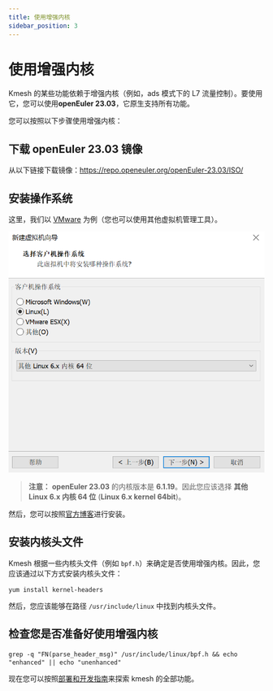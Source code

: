 ```yaml
--- 
title: 使用增强内核 
sidebar_position: 3 
---
```


# 使用增强内核

Kmesh 的某些功能依赖于增强内核（例如，ads 模式下的 L7 流量控制）。要使用它，您可以使用**openEuler 23.03**，它原生支持所有功能。

您可以按照以下步骤使用增强内核：

## 下载 openEuler 23.03 镜像

从以下链接下载镜像：https://repo.openeuler.org/openEuler-23.03/ISO/

## 安装操作系统

这里，我们以 [VMware](https://www.vmware.com/products/workstation-pro/html.html) 为例（您也可以使用其他虚拟机管理工具）。

![image](images/install_openEuler.png)

> **注意：** **openEuler 23.03** 的内核版本是 **6.1.19**。因此您应该选择 **其他 Linux 6.x 内核 64 位** (**Linux 6.x kernel 64bit**)。

然后，您可以按照[官方博客](https://www.openeuler.org/zh/blog/20240306vmware/20240306vmware.html)进行安装。

## 安装内核头文件

Kmesh 根据一些内核头文件（例如 `bpf.h`）来确定是否使用增强内核。因此，您应该通过以下方式安装内核头文件：

```shell
yum install kernel-headers
```

然后，您应该能够在路径 `/usr/include/linux` 中找到内核头文件。

## 检查您是否准备好使用增强内核

```shell
grep -q "FN(parse_header_msg)" /usr/include/linux/bpf.h && echo "enhanced" || echo "unenhanced"
```

现在您可以按照[部署和开发指南](/i18n/zh/docusaurus-plugin-content-docs/current/setup/develop-with-kind.md)来探索 kmesh 的全部功能。